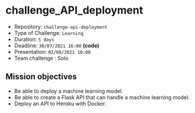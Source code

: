 # challenge_API_deployment

- Repository: `challenge-api-deployment`
- Type of Challenge: `Learning`
- Duration: `5 days`
- Deadline: `30/07/2021 16:00` **(code)**
- Presentation: `02/08/2021 10:00`
- Team challenge : Solo

## Mission objectives

- Be able to deploy a machine learning model.
- Be able to create a Flask API that can handle a machine learning model.
- Deploy an API to Heroku with Docker.
